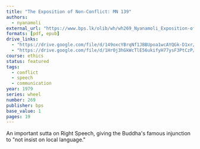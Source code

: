 ```yaml
---
title: "The Exposition of Non-Conflict: MN 139"
authors:
  - nyanamoli
external_url: "https://www.bps.lk/olib/wh/wh269_Nyanamoli_Exposition-of-Non-Conflict--Aranavibhanga-Sutta.html"
formats: [pdf, epub]
drive_links:
  - "https://drive.google.com/file/d/149oxcYBrqNf1JBBUpoa1wcAYQGk-D1xr/view?usp=drivesdk"
  - "https://drive.google.com/file/d/1Hr0j3hGkWcTlE56ukifyH77ysF3PtCzP/view?usp=drivesdk"
course: ethics
status: featured
tags:
  - conflict
  - speech
  - communication
year: 1979
series: wheel
number: 269
publisher: bps
base_value: 1
pages: 19
---
```


An important sutta on Right Speech, giving the Buddha's famous injunction to "not insist on local language."
